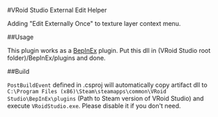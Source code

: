 ﻿#VRoid Studio External Edit Helper

Adding "Edit Externally Once" to texture layer context menu.

##Usage

This plugin works as a [BepInEx](https://github.com/BepInEx/BepInEx) plugin. Put this dll in (VRoid Studio root folder)/BepInEx/plugins and done.

##Build

`PostBuildEvent` defined in .csproj will automatically copy artifact dll to `C:\Program Files (x86)\Steam\steamapps\common\VRoid Studio\BepInEx\plugins` (Path to Steam version of VRoid Studio) and execute `VRoidStudio.exe`. Please disable it if you don't need.